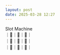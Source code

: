 ```yaml
---
layout: post
date: 2025-03-28 12:27
---
```


Slot Machine<br />
｜🍇｜💎｜🤡｜<br />
｜💎｜🏴｜🔔｜<br />
｜🍇｜🍇｜💎｜<br />

